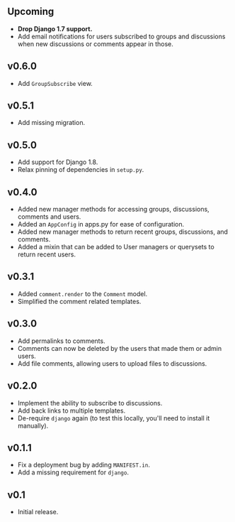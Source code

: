 Upcoming
------

* **Drop Django 1.7 support.**
* Add email notifications for users subscribed to groups and discussions when new
  discussions or comments appear in those.

v0.6.0
------

* Add `GroupSubscribe` view.

v0.5.1
------
* Add missing migration.

v0.5.0
------
* Add support for Django 1.8.
* Relax pinning of dependencies in `setup.py`.

v0.4.0
------
* Added new manager methods for accessing groups, discussions, comments and users.
* Added an `AppConfig` in apps.py for ease of configuration.
* Added new manager methods to return recent groups, discussions, and comments.
* Added a mixin that can be added to User managers or querysets to return recent users.

v0.3.1
------
* Added `comment.render` to the `Comment` model.
* Simplified the comment related templates.

v0.3.0
------
* Add permalinks to comments.
* Comments can now be deleted by the users that made them or admin users.
* Add file comments, allowing users to upload files to discussions.

v0.2.0
------
* Implement the ability to subscribe to discussions.
* Add back links to multiple templates.
* De-require `django` again (to test this locally, you'll need to install it manually).

v0.1.1
------
* Fix a deployment bug by adding `MANIFEST.in`.
* Add a missing requirement for `django`.

v0.1
----
* Initial release.

